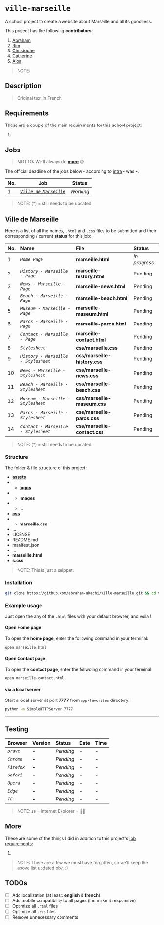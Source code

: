 # `ville-marseille`

A school project to create a website about Marseille and all its goodness.

This project has the following **contributors**:

1. [Abraham](https://github.com/abraham-ukachi)
2. [Rim](https://github.com/rim-moghali)
3. [Christophe](https://github.com/christophe-ciccaldi)
4. [Catherine](https://github.com/catherine-tranchand)
5. [Alon](https://github.com/alon-bendavid)

> NOTE:

## Description

> Original text in French:

## Requirements

These are a couple of the main requirements for this school project:

1.

## Jobs

> MOTTO: We'll always do [**more**](#More) 😜

The official deadline of the jobs below - according to [intra](https://intra.laplateforme.io) - was **-**.

| No. | Job                                           | Status      |
| --- | --------------------------------------------- | ----------- |
| 1   | [_`Ville de Marseille`_](#Ville-de-Marseille) | _*Working*_ |

> NOTE: (\*) = still needs to be updated

## Ville de Marseille

Here is a list of all the names, `.html` and `.css` files to be submitted and their corresponding / current **status** for this job:

| No. | Name                                 | File                          | Status          |
| :-- | :----------------------------------- | :---------------------------- | :-------------- |
| 1   | _`Home Page`_                        | **marseille.html**            | _*In progress*_ |
| 2   | _`History - Marseille - Page`_       | **marseille-history.html**    | Pending         |
| 3   | _`News - Marseille - Page`_          | **marseille-news.html**       | Pending         |
| 4   | _`Beach - Marseille - Page`_         | **marseille-beach.html**      | Pending         |
| 5   | _`Museum - Marseille - Page`_        | **marseille-museum.html**     | Pending         |
| 6   | _`Parcs - Marseille - Page`_         | **marseille-parcs.html**      | Pending         |
| 7   | _`Contact - Marseille - Page`_       | **marseille-contact.html**    | Pending         |
| 8   | _`Stylesheet`_                       | **css/marseille.css**         | Pending         |
| 9   | _`History - Marseille - Stylesheet`_ | **css/marseille-history.css** | Pending         |
| 10  | _`News - Marseille - Stylesheet`_    | **css/marseille-news.css**    | Pending         |
| 11  | _`Beach - Marseille - Stylesheet`_   | **css/marseille-beach.css**   | Pending         |
| 12  | _`Museum - Marseille - Stylesheet`_  | **css/marseille-museum.css**  | Pending         |
| 13  | _`Parcs - Marseille - Stylesheet`_   | **css/marseille-parcs.css**   | Pending         |
| 14  | _`Contact - Marseille - Stylesheet`_ | **css/marseille-contact.css** | Pending         |

> NOTE: (\*) = still needs to be updated

### Structure

The folder & file structure of this project:

- [**assets**](./assets/)
- - [**logos**](./assets/logos/)
- - [**images**](./assets/images/)
- - ...
- [**css**](./css/)
- - **marseille.css**
- ...
- LICENSE
- README.md
- manifest.json
- ...
- **marseille.html**
- **s.css**

> NOTE: This is just a snippet.

### Installation

```sh
git clone https://github.com/abraham-ukachi/ville-marseille.git && cd ville-marseille
```

### Example usage

Just open the any of the `.html` files with your default browser, and voila !

#### Open Home page

To open the **home page**, enter the following command in your terminal:

```sh
open marseille.html
```

#### Open Contact page

To open the **contact page**, enter the follwoing command in your terminal:

```sh
open marseille-contact.html
```

#### via a local server

Start a local server at port **7777** from `app-favorites` directory:

```sh
python -m SimpleHTTPServer 7777
```

---

## Testing

| Browser     | Version | Status    | Date | Time |
| :---------- | :------ | :-------- | :--- | :--- |
| _`Brave`_   | **-**   | _Pending_ | -    | -    |
| _`Chrome`_  | **-**   | _Pending_ | -    | -    |
| _`Firefox`_ | **-**   | _Pending_ | -    | -    |
| _`Safari`_  | **-**   | _Pending_ | -    | -    |
| _`Opera`_   | **-**   | _Pending_ | -    | -    |
| _`Edge`_    | **-**   | _Pending_ | -    | -    |
| _`IE`_      | **-**   | _Pending_ | -    | -    |

> NOTE: _`IE`_ = Internet Explorer = 👎🏽

## More

These are some of the things I did in addition to this project's [job requirements](#Requirements):

1.

> NOTE: There are a few we must have forgotten, so we'll keep the above list updated obv. :)

## TODOs

- [ ] Add localization (at least: **english** & **french**)
- [ ] Add mobile compatibility to all pages (i.e. make it responsive)
- [ ] Optimize all `.html` files
- [ ] Optimize all `.css` files
- [ ] Remove unnecessary comments

